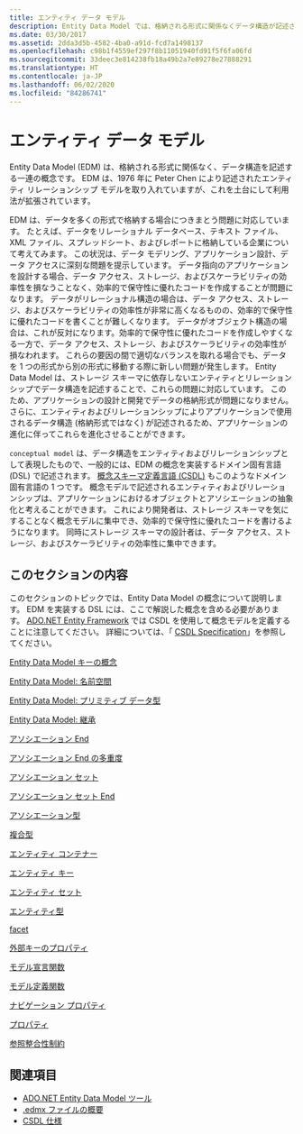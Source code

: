 ```yaml
---
title: エンティティ データ モデル
description: Entity Data Model では、格納される形式に関係なくデータ構造が記述されます。これにより、さまざまな形式でデータを格納することが原因で生じる問題に対処できます。
ms.date: 03/30/2017
ms.assetid: 2dda3d5b-4582-4ba0-a91d-fcd7a1498137
ms.openlocfilehash: c98b1f4559ef297f8b11051940fd91f5f6fa06fd
ms.sourcegitcommit: 33deec3e814238fb18a49b2a7e89278e27888291
ms.translationtype: HT
ms.contentlocale: ja-JP
ms.lasthandoff: 06/02/2020
ms.locfileid: "84286741"
---
```

# <a name="entity-data-model"></a>エンティティ データ モデル
Entity Data Model (EDM) は、格納される形式に関係なく、データ構造を記述する一連の概念です。 EDM は、1976 年に Peter Chen により記述されたエンティティ リレーションシップ モデルを取り入れていますが、これを土台にして利用法が拡張されています。  
  
 EDM は、データを多くの形式で格納する場合につきまとう問題に対応しています。 たとえば、データをリレーショナル データベース、テキスト ファイル、XML ファイル、スプレッドシート、およびレポートに格納している企業について考えてみます。 この状況は、データ モデリング、アプリケーション設計、データ アクセスに深刻な問題を提示しています。 データ指向のアプリケーションを設計する場合、データ アクセス、ストレージ、およびスケーラビリティの効率性を損なうことなく、効率的で保守性に優れたコードを作成することが問題になります。 データがリレーショナル構造の場合は、データ アクセス、ストレージ、およびスケーラビリティの効率性が非常に高くなるものの、効率的で保守性に優れたコードを書くことが難しくなります。 データがオブジェクト構造の場合は、これが反対になります。効率的で保守性に優れたコードを作成しやすくなる一方で、データ アクセス、ストレージ、およびスケーラビリティの効率性が損なわれます。 これらの要因の間で適切なバランスを取れる場合でも、データを 1 つの形式から別の形式に移動する際に新しい問題が発生します。 Entity Data Model は、ストレージ スキーマに依存しないエンティティとリレーションシップでデータ構造を記述することで、これらの問題に対応しています。 このため、アプリケーションの設計と開発でデータの格納形式が問題になりません。 さらに、エンティティおよびリレーションシップによりアプリケーションで使用されるデータ構造 (格納形式ではなく) が記述されるため、アプリケーションの進化に伴ってこれらを進化させることができます。  
  
 `conceptual model` は、データ構造をエンティティおよびリレーションシップとして表現したもので、一般的には、EDM の概念を実装するドメイン固有言語 (DSL) で記述されます。 [概念スキーマ定義言語 (CSDL)](/ef/ef6/modeling/designer/advanced/edmx/csdl-spec) もこのようなドメイン固有言語の 1 つです。 概念モデルで記述されるエンティティおよびリレーションシップは、アプリケーションにおけるオブジェクトとアソシエーションの抽象化と考えることができます。 これにより開発者は、ストレージ スキーマを気にすることなく概念モデルに集中でき、効率的で保守性に優れたコードを書けるようになります。 同時にストレージ スキーマの設計者は、データ アクセス、ストレージ、およびスケーラビリティの効率性に集中できます。  
  
## <a name="in-this-section"></a>このセクションの内容  
 このセクションのトピックでは、Entity Data Model の概念について説明します。 EDM を実装する DSL には、ここで解説した概念を含める必要があります。 [ADO.NET Entity Framework](./ef/index.md) では CSDL を使用して概念モデルを定義することに注意してください。 詳細については、「 [CSDL Specification](/ef/ef6/modeling/designer/advanced/edmx/csdl-spec)」を参照してください。  
  
 [Entity Data Model キーの概念](entity-data-model-key-concepts.md)  
  
 [Entity Data Model: 名前空間](entity-data-model-namespaces.md)  
  
 [Entity Data Model: プリミティブ データ型](entity-data-model-primitive-data-types.md)  
  
 [Entity Data Model: 継承](entity-data-model-inheritance.md)  
  
 [アソシエーション End](association-end.md)  
  
 [アソシエーション End の多重度](association-end-multiplicity.md)  
  
 [アソシエーション セット](association-set.md)  
  
 [アソシエーション セット End](association-set-end.md)  
  
 [アソシエーション型](association-type.md)  
  
 [複合型](complex-type.md)  
  
 [エンティティ コンテナー](entity-container.md)  
  
 [エンティティ キー](entity-key.md)  
  
 [エンティティ セット](entity-set.md)  
  
 [エンティティ型](entity-type.md)  
  
 [facet](facet.md)  
  
 [外部キーのプロパティ](foreign-key-property.md)  
  
 [モデル宣言関数](model-declared-function.md)  
  
 [モデル定義関数](model-defined-function.md)  
  
 [ナビゲーション プロパティ](navigation-property.md)  
  
 [プロパティ](property.md)  
  
 [参照整合性制約](referential-integrity-constraint.md)  
  
## <a name="see-also"></a>関連項目

- [ADO.NET Entity Data Model ツール](https://docs.microsoft.com/previous-versions/dotnet/netframework-4.0/bb399249(v=vs.100))
- [.edmx ファイルの概要](https://docs.microsoft.com/previous-versions/dotnet/netframework-4.0/cc982042(v=vs.100))
- [CSDL 仕様](/ef/ef6/modeling/designer/advanced/edmx/csdl-spec)
